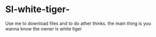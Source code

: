 # Sl-white-tiger-
Use me to download files and to do ather thinks. the main thing is you wanna know the owner is white tiger
